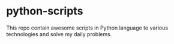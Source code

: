 # python-scripts
This repo contain awesome scripts in Python language to various technologies and solve my daily problems.
